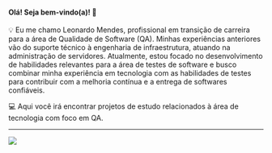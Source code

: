 #### Olá! Seja bem-vindo(a)! 👋

💡 Eu me chamo Leonardo Mendes, profissional em transição de carreira para a área de Qualidade de Software (QA). Minhas experiências anteriores vão do suporte técnico à engenharia de infraestrutura, atuando na administração de servidores. Atualmente, estou focado no desenvolvimento de habilidades relevantes para a área de testes de software e busco combinar minha experiência em tecnologia com as habilidades de testes para contribuir com a melhoria contínua e a entrega de softwares confiáveis.

💻 Aqui você irá encontrar projetos de estudo relacionados à área de tecnologia com foco em QA.

---

<div> 
  <a href="https://www.linkedin.com/in/mendes-leonardo/" target="_blank"><img src="https://img.shields.io/badge/-LinkedIn-%230077B5?style=for-the-badge&logo=linkedin&logoColor=white" target="_blank"></a> 
</div>
